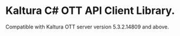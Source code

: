 # Kaltura C# OTT API Client Library.
Compatible with Kaltura OTT server version 5.3.2.14809 and above.
